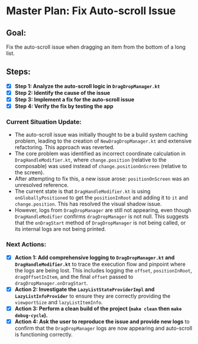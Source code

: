 # Master Plan: Fix Auto-scroll Issue

## Goal:
Fix the auto-scroll issue when dragging an item from the bottom of a long list.

## Steps:

- [x] **Step 1: Analyze the auto-scroll logic in `DragDropManager.kt`**
- [x] **Step 2: Identify the cause of the issue**
- [x] **Step 3: Implement a fix for the auto-scroll issue**
- [x] **Step 4: Verify the fix by testing the app**

### Current Situation Update:
- The auto-scroll issue was initially thought to be a build system caching problem, leading to the creation of `NewDragDropManager.kt` and extensive refactoring. This approach was reverted.
- The core problem was identified as incorrect coordinate calculation in `DragHandleModifier.kt`, where `change.position` (relative to the composable) was used instead of `change.positionOnScreen` (relative to the screen).
- After attempting to fix this, a new issue arose: `positionOnScreen` was an unresolved reference.
- The current state is that `DragHandleModifier.kt` is using `onGloballyPositioned` to get the `positionInRoot` and adding it to `it` and `change.position`. This has resolved the visual shadow issue.
- However, logs from `DragDropManager` are still not appearing, even though `DragHandleModifier` confirms `dragDropManager` is not null. This suggests that the `onDragStart` method of `DragDropManager` is not being called, or its internal logs are not being printed.

### Next Actions:
- [x] **Action 1: Add comprehensive logging to `DragDropManager.kt` and `DragHandleModifier.kt`** to trace the execution flow and pinpoint where the logs are being lost. This includes logging the `offset`, `positionInRoot`, `dragOffsetInItem`, and the final `offset` passed to `dragDropManager.onDragStart`.
- [x] **Action 2: Investigate the `LazyListStateProviderImpl` and `LazyListInfoProvider`** to ensure they are correctly providing the `viewportSize` and `lazyListItemInfo`.
- [x] **Action 3: Perform a clean build of the project (`make clean` then `make debug-cycle`).**
- [x] **Action 4: Ask the user to reproduce the issue and provide new logs** to confirm that the `DragDropManager` logs are now appearing and auto-scroll is functioning correctly.